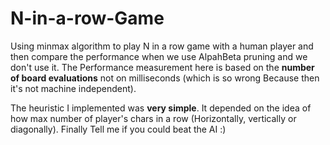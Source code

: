 # N-in-a-row-Game
Using minmax algorithm to play N in a row game with a human player
and then compare the performance when we use AlpahBeta pruning and we don't use it. 
The Performance measurement here is based on the **number of board evaluations** not on milliseconds (which is so wrong Because then it's not machine independent).


The heuristic I implemented was **very simple**. It depended on the idea of how max number of player's chars in a row (Horizontally, vertically or diagonally).
Finally Tell me if you could beat the AI :)
